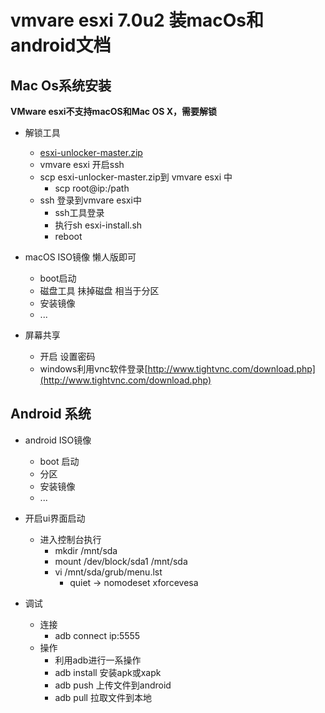 # vmvare esxi 7.0u2 装macOs和android文档

## Mac Os系统安装

**VMware esxi不支持macOS和Mac OS X，需要解锁**

- 解锁工具
  - [esxi-unlocker-master.zip](esxi-unlocker-master.zip)
  - vmvare esxi 开启ssh
  - scp esxi-unlocker-master.zip到 vmvare esxi 中
     - scp root@ip:/path
  - ssh 登录到vmvare esxi中
     - ssh工具登录
     - 执行sh esxi-install.sh
     - reboot

- macOS ISO镜像 懒人版即可
  - boot启动
  - 磁盘工具 抺掉磁盘 相当于分区
  - 安装镜像
  - ...

- 屏幕共享
  - 开启 设置密码
  - windows利用vnc软件登录[http://www.tightvnc.com/download.php](http://www.tightvnc.com/download.php)
  

## Android 系统

- android ISO镜像
  - boot 启动
  - 分区
  - 安装镜像
  - ...


- 开启ui界面启动
    - 进入控制台执行
        - mkdir /mnt/sda
        - mount /dev/block/sda1 /mnt/sda
        - vi /mnt/sda/grub/menu.lst
            - quiet -> nomodeset xforcevesa

- 调试
   - 连接
        - adb connect ip:5555
   - 操作
        - 利用adb进行一系操作
        - adb install 安装apk或xapk
        - adb push 上传文件到android
        - adb pull 拉取文件到本地


